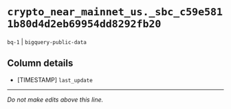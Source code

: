 # `crypto_near_mainnet_us._sbc_c59e5811b80d4d2eb69954dd8292fb20`
`bq-1` | `bigquery-public-data`

## Column details
* [TIMESTAMP] `last_update`

-------------------------------------------------------------------------------
*Do not make edits above this line.*
